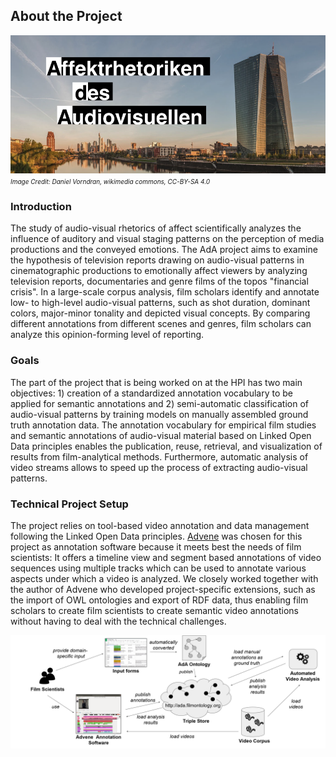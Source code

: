 ## About the Project

![Title Picture](ada2.png)
*<font size="1">Image Credit: Daniel Vorndran, wikimedia commons, CC-BY-SA 4.0</font>*

### Introduction

The study of audio-visual rhetorics of affect scientifically analyzes the influence of auditory and visual staging patterns on the perception of media productions and the conveyed emotions. The AdA project aims to examine the hypothesis of television reports drawing on audio-visual patterns in cinematographic productions to emotionally affect viewers by analyzing television reports, documentaries and genre films of the topos "financial crisis". In a large-scale corpus analysis, film scholars identify and annotate low- to high-level audio-visual patterns, such as shot duration, dominant colors, major-minor tonality and depicted visual concepts. By comparing different annotations from different scenes and genres, film scholars can analyze this opinion-forming level of reporting.

### Goals

The part of the project that is being worked on at the HPI has two main objectives: 1) creation of a standardized annotation vocabulary to be applied for semantic annotations and 2) semi-automatic classification of audio-visual patterns by training models on manually assembled ground truth annotation data. The annotation vocabulary for empirical film studies and semantic annotations of audio-visual material based on Linked Open Data principles enables the publication, reuse, retrieval, and visualization of results from film-analytical methods. Furthermore, automatic analysis of video streams allows to speed up the process of extracting audio-visual patterns.

### Technical Project Setup

The project relies on tool-based video annotation and data management following the Linked Open Data principles. [Advene](https://www.advene.org/) was chosen for this project as annotation software because it meets best the needs of film scientists: It offers a timeline view and segment based annotations of video sequences using multiple tracks which can be used to annotate various aspects under which a video is analyzed. We closely worked together with the author of Advene who developed project-specific extensions, such as the import of OWL ontologies and export of RDF data, thus enabling film scholars to create film scientists to create semantic video annotations without having to deal with the technical challenges. 

[![Image Technical Project Setup](project_setup.png "Technical Project Setup")](project_setup.png)

